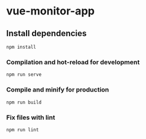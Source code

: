 # vue-monitor-app

## Install dependencies
```
npm install
```

### Compilation and hot-reload for development
```
npm run serve
```

### Compile and minify for production
```
npm run build
```

### Fix files with lint
```
npm run lint
```
